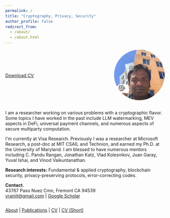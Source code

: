 ```yaml
---
permalink: /
title: "Cryptography, Privacy, Security"
author_profile: false
redirect_from: 
  - /about/
  - /about.html
---
```


<div style="display: flex; align-items: center; justify-content: space-between; margin-bottom: 2em;">
  <div>
    <a class="btn btn--primary" href="/files/ranjit_kumaresan_cv.pdf">Download CV</a>
  </div>
  <div>
    <img src="/images/profile.jpg" width="160" style="border-radius: 50%;">
  </div>
</div>

I am a researcher working on various problems with a cryptographic flavor. Some topics I have worked in the past include LLM watermarking, MEV aspects in DeFi, universal payment channels, and numerous aspects of secure multiparty computation.

I'm currently at Visa Research. Previously I was a researcher at Microsoft Research, a post-doc at MIT CSAIL and Technion, and earned my Ph.D. at the University of Maryland. I am blessed to have numerous mentors including C. Pandu Rangan, Jonathan Katz, Vlad Kolesnikov, Juan Garay, Yuval Ishai, and Vinod Vaikuntanathan.

**Research interests:** Fundamental & applied cryptography, blockchain security, privacy-preserving protocols, error-correcting codes.

**Contact.**  
43767 Paso Nuez Cmn, Fremont CA 94539  
[vranjit@gmail.com](mailto:vranjit@gmail.com) | [Google Scholar](https://scholar.google.com/citations?user=YC3Ab4oAAAAJ)

<div style="margin-top: 2em;">
  <a href="/about/">About</a> |
  <a href="/publications/">Publications</a> |
  <a href="/cv/">CV</a> |
  <a href="/files/ranjit_kumaresan_cv.pdf">CV (Short)</a>
</div>